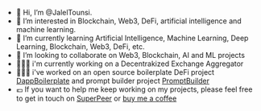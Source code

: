 - 👋 Hi, I’m @JalelTounsi.
- 👀 I’m interested in Blockchain, Web3, DeFi, artificial intelligence and machine learning.
- 🌱 I’m currently learning Artificial Intelligence, Machine Learning, Deep Learning, Blockchain, Web3, DeFi, etc.
- 💞️ I’m looking to collaborate on Web3, Blockchain, AI and ML projects
- 👨🏻‍💻 i'm currently working on a Decentrakized Exchange Aggregator
- 👨🏻‍💻 i've worked on an open source boilerplate DeFi project [DappBoilerplate](https://github.com/JalelTounsi/DappBoilerplate) and prompt builder project [PromptBuilder](https://github.com/JalelTounsi/PromptBuilder)
- 💶 If you want to help me keep working on my projects, please feel free to get in touch on [SuperPeer](https://superpeer.com/jaleltounsi) or [buy me a coffee](https://buy.stripe.com/00g03gcxq6QqcGkfYY)

<!---
JalelTounsi/JalelTounsi is a ✨ special ✨ repository because its `README.md` (this file) appears on your GitHub profile.
You can click the Preview link to take a look at your changes.
--->
